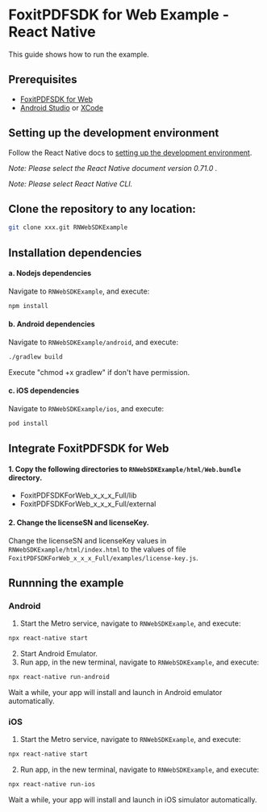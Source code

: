 # FoxitPDFSDK for Web Example - React Native

This guide shows how to run the example.

## Prerequisites

- [FoxitPDFSDK for Web](https://developers.foxit.com/products/web/)
- [Android Studio](https://developer.android.com/studio) or [XCode](https://developer.apple.com/xcode/)

## Setting up the development environment
Follow the React Native docs to [setting up the development environment](https://reactnative.dev/docs/environment-setup). 

_Note: Please select the React Native document version 0.71.0 ._

_Note: Please select React Native CLI._

## Clone the repository to any location:

```bash
git clone xxx.git RNWebSDKExample
```

## Installation dependencies

#### a. Nodejs dependencies

Navigate to `RNWebSDKExample`, and execute:

```bash
npm install
```

#### b. Android dependencies

Navigate to `RNWebSDKExample/android`, and execute:

```bash
./gradlew build
```

Execute "chmod +x gradlew" if don't have permission.

#### c. iOS dependencies

Navigate to `RNWebSDKExample/ios`, and execute:

```bash
pod install
```

## Integrate FoxitPDFSDK for Web

#### 1. Copy the following directories to `RNWebSDKExample/html/Web.bundle` directory.

- FoxitPDFSDKForWeb_x_x_x_Full/lib
- FoxitPDFSDKForWeb_x_x_x_Full/external

#### 2. Change the licenseSN and licenseKey.

Change the licenseSN and licenseKey values in `RNWebSDKExample/html/index.html` to the values of file `FoxitPDFSDKForWeb_x_x_x_Full/examples/license-key.js`.

## Runnning the example

### Android

1. Start the Metro service, navigate to `RNWebSDKExample`, and execute:
```bash
npx react-native start
```
2. Start Android Emulator.
3. Run app, in the new terminal, navigate to `RNWebSDKExample`, and execute:
```bash
npx react-native run-android
```

Wait a while, your app will install and launch in Android emulator automatically.

### iOS

1. Start the Metro service, navigate to `RNWebSDKExample`, and execute:
```bash
npx react-native start
```
2. Run app, in the new terminal, navigate to `RNWebSDKExample`, and execute:
```bash
npx react-native run-ios
```

Wait a while, your app will install and launch in iOS simulator automatically.

